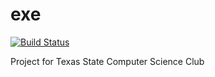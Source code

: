 # exe
[![Build Status](https://travis-ci.org/exewebdev/exe.svg?branch=master)](https://travis-ci.org/exewebdev/exe)

Project for Texas State Computer Science Club
